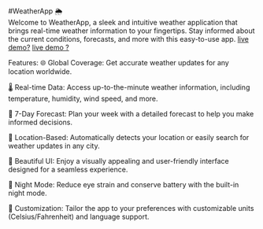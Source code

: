 #WeatherApp 🌦️ <br>
Welcome to WeatherApp, a sleek and intuitive weather application that brings real-time weather information to your fingertips. Stay informed about the current conditions, forecasts, and more with this easy-to-use app. [live demo?](http://prashun.infinityfreeapp.com/)
<a href ='http://prashun.infinityfreeapp.com/' target = '_blank'>live demo ? </a>

Features:
🌐 Global Coverage: Get accurate weather updates for any location worldwide.

🌡️ Real-time Data: Access up-to-the-minute weather information, including temperature, humidity, wind speed, and more.

📅 7-Day Forecast: Plan your week with a detailed forecast to help you make informed decisions.

📍 Location-Based: Automatically detects your location or easily search for weather updates in any city.

📸 Beautiful UI: Enjoy a visually appealing and user-friendly interface designed for a seamless experience.

🌙 Night Mode: Reduce eye strain and conserve battery with the built-in night mode.

🔧 Customization: Tailor the app to your preferences with customizable units (Celsius/Fahrenheit) and language support.


